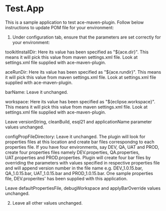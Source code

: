 # Test.App
This is a sample application to test ace-maven-plugin. Follow below instructions to update POM file for your environment:

1) Under configuration tab, ensure that the parameters are set correctly for your environment:

toolkitInstallDir: Here its value has been specified as "${ace.dir}". This means it will pick this value from maven settings.xml file. Look at settings.xml file supplied with ace-maven-plugin.

aceRunDir: Here its value has been specified as "${ace.rundir}". This means it will pick this value from maven settings.xml file. Look at settings.xml file supplied with ace-maven-plugin.

barName: Leave it unchanged.

workspace: Here its value has been specified as "${eclipse.workspace}". This means it will pick this value from maven settings.xml file. Look at settings.xml file supplied with ace-maven-plugin.

Leave versionString, cleanBuild, esql21 and applicationName parameter values unchanged.

configPropFileDirectory: Leave it unchanged. The plugin will look for properties files at this location and create bar files correspondng to each properties file. If you have four environments, say DEV, QA, UAT and PROD, create four properties files namely DEV.properties, QA.properties, UAT.properties and PROD.properties. Plugin will create four bar files by overriding the parameters with values specified in respective properties file and will append version number in the file name e.g. DEV_1.0.15.bar, QA_1.0.15.bar, UAT_1.0.15.bar and PROD_1.0.15.bar.
One sample properties file, DEV.properites' has been supplied with this application.

Leave defaultPropertiesFile, debugWorkspace and applyBarOverride values unchanged.


2) Leave all other values unchanged.
